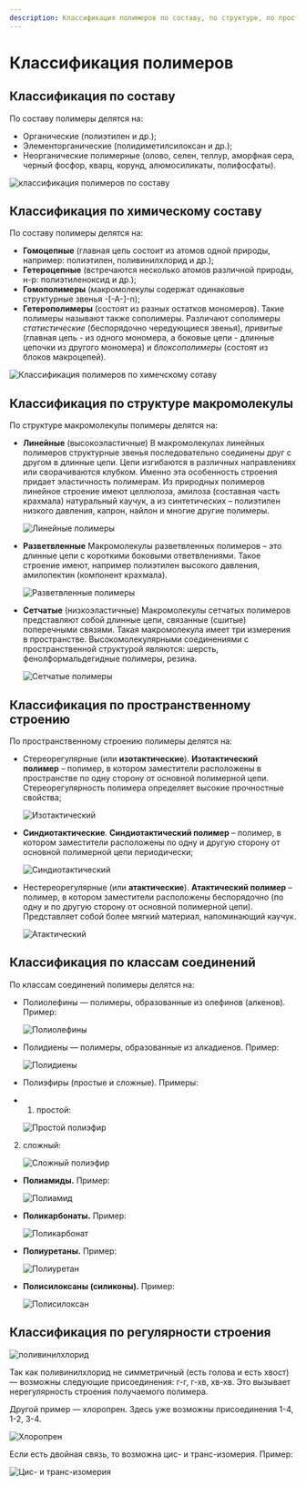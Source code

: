 ```yaml
---
description: Классификация полимеров по составу, по структуре, по пространственному строению, по классам соединений и по регулярности строения.
---
```


# Классификация полимеров

## Классификация по составу

По составу полимеры делятся на:

* Органические (полиэтилен и др.);
* Элементорганические (полидиметилсилоксан и др.);
* Неорганические полимерные (олово, селен, теллур, аморфная сера, черный фосфор, кварц, корунд, алюмосиликаты, полифосфаты).

![классификация полимеров по составу](../images/vms/klassifikatsiya-polimerov/1st_clip_image001.png)

## Классификация по химическому составу

По составу полимеры делятся на:

* **Гомоцепные** (главная цепь состоит из атомов одной природы, например: полиэтилен, поливинилхлорид и др.);
* **Гетероцепные** (встречаются несколько атомов различной природы, н-р: полиэтиленоксид и др.);
* **Гомополимеры** (макромолекулы содержат одинаковые структурные звенья -\[-А-\]-n);
* **Гетерополимеры** (состоят из разных остатков мономеров). Такие полимеры называют также сополимеры. Различают сополимеры *статистические* (беспорядочно чередующиеся звенья), *привитые* (главная цепь - из одного мономера, а боковые цепи - длинные цепочки из другого мономера) и *блоксополимеры* (состоят из блоков макроцепей).

![Классификация полимеров по химечскому сотаву](../images/vms/klassifikatsiya-polimerov/1st_clip_image001_0000.png)

## Классификация по структуре макромолекулы

По структуре макромолекулы полимеры делятся на:

* **Линейные** (высокоэластичные) В макромолекулах линейных полимеров структурные звенья последовательно соединены друг с другом в длинные цепи. Цепи изгибаются в различных направлениях или сворачиваются клубком. Именно эта особенность строения придает эластичность полимерам. Из природных полимеров линейное строение имеют целлюлоза, амилоза (составная часть крахмала) натуральный каучук, а из синтетических – полиэтилен низкого давления, капрон, найлон и многие другие полимеры.

    ![Линейные полимеры](../images/vms/klassifikatsiya-polimerov/1st_clip_image001_0016.png)

* **Разветвленные** Макромолекулы разветвленных полимеров – это длинные цепи с короткими боковыми ответвлениями. Такое строение имеют, например полиэтилен высокого давления, амилопектин (компонент крахмала).

    ![Разветвленные полимеры](../images/vms/klassifikatsiya-polimerov/1st_clip_image001_0014.png)

* **Сетчатые** (низкоэластичные) Макромолекулы сетчатых полимеров представляют собой длинные цепи, связанные (сшитые) поперечными связями. Такая макромолекула имеет три измерения в пространстве. Высокомолекулярными соединениями с пространственной структурой являются: шерсть, фенолформальдегидные полимеры, резина.

    ![Сетчатые полимеры](../images/vms/klassifikatsiya-polimerov/1st_clip_image001_0013.png)


## Классификация по пространственному строению

По пространственному строению полимеры делятся на:

* Стереорегулярные (или **изотактические**). **Изотактический полимер** – полимер, в котором заместители расположены в пространстве по одну сторону от основной полимерной цепи. Стереорегулярность полимера определяет высокие прочностные свойства;

    ![Изотактический](../images/vms/klassifikatsiya-polimerov/1st_clip_image001_0017.png)

* **Синдиотактические**. **Синдиотактический полимер** – полимер, в котором заместители расположены по одну и другую сторону от основной полимерной цепи периодически;

    ![Синдиотактический](../images/vms/klassifikatsiya-polimerov/1st_clip_image001_0018.png)

* Нестереорегулярные (или **атактические**). **Атактический полимер** – полимер, в котором заместители расположены беспорядочно (по одну и по другую сторону от основной полимерной цепи). Представляет собой более мягкий материал, напоминающий каучук.

    ![Атактический](../images/vms/klassifikatsiya-polimerov/1st_clip_image001_0019.png)


## Классификация по классам соединений

По классам соединений полимеры делятся на:

* Полиолефины — полимеры, образованные из олефинов (алкенов). Пример:

    ![Полиолефины](../images/vms/klassifikatsiya-polimerov/1st_clip_image001_0001.png)

* Полидиены — полимеры, образованные из алкадиенов. Пример:

    ![Полидиены](../images/vms/klassifikatsiya-polimerov/1st_clip_image001_0002.png)

* Полиэфиры (простые и сложные). Примеры:
* 1. простой:

    ![Простой полиэфир](../images/vms/klassifikatsiya-polimerov/1st_clip_image001_0003.png)

2. сложный:

    ![Сложный полиэфир](../images/vms/klassifikatsiya-polimerov/1st_clip_image001_0004.png)

* **Полиамиды.** Пример:

    ![Полиамид](../images/vms/klassifikatsiya-polimerov/1st_clip_image001_0005.png)

* **Поликарбонаты.** Пример:

    ![Поликарбонат](../images/vms/klassifikatsiya-polimerov/1st_clip_image001_0006.png)

* **Полиуретаны.** Пример:

    ![Полиуретан](../images/vms/klassifikatsiya-polimerov/1st_clip_image001_0007.png)

* **Полисилоксаны (силиконы).** Пример:

    ![Полисилоксан](../images/vms/klassifikatsiya-polimerov/1st_clip_image001_0008.png)


## Классификация по регулярности строения

![поливинилхлорид](../images/vms/klassifikatsiya-polimerov/1st_clip_image001_0009.png)

Так как поливинилхлорид не симметричный (есть голова и есть хвост) — возможны следующие присоединения: г-г, г-хв, хв-хв. Это вызывает нерегулярность строения получаемого полимера.

Другой пример — хлоропрен. Здесь уже возможны присоединения 1-4, 1-2, 3-4.

![Хлоропрен](../images/vms/klassifikatsiya-polimerov/1st_clip_image001_0010.png)

Если есть двойная связь, то возможна цис- и транс-изомерия. Пример:

![Цис- и транс-изомерия](../images/vms/klassifikatsiya-polimerov/1st_clip_image001_0011.png)

